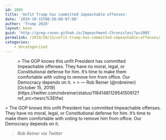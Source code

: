 ```yaml
---
id: 1005
title: 'Unfit Trump has committed impeachable offenses'
date: '2019-10-15T08:56:00-07:00'
author: 'Trump 2020'
layout: base
guid: 'http://greg-raven.github.io/Impeachment-Chronicles/?p=1005'
permalink: /2019/10/15/unfit-trump-has-committed-impeachable-offenses/
categories:
    - Uncategorized
---
```


<figure class="wp-block-embed is-type-rich is-provider-twitter wp-block-embed-twitter"><div class="wp-block-embed__wrapper">> The GOP knows this unfit President has committed Impeachable offenses. They have no moral, legal, or Constitutional defense for him. It’s time to make them comfortable with voting to remove him from office. Our Democracy depends on it.
> 
> — Rob Reiner (@robreiner) [October 15, 2019](https://twitter.com/robreiner/status/1184148112954150912?ref_src=twsrc%5Etfw)

<script async="" charset="utf-8" src="https://platform.twitter.com/widgets.js"></script></div></figure>> The GOP knows this unfit President has committed Impeachable offenses. They have no moral, legal, or Constitutional defense for him. It’s time to make them comfortable with voting to remove him from office. Our Democracy depends on it.
> 
> <cite>Rob Reiner via Twitter</cite>